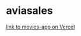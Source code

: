 # aviasales

[link to movies-app on Vercel](https://vercel.com/leysan707-gmailcom/aviasales/8LeQekUNYqbKxArCAJhUcVLaHc5S)